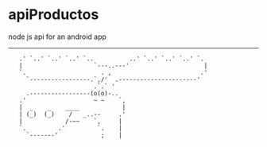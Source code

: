 # apiProductos
node js api for an android app

 _    _    _    _                _    _    _    _
       .' `..' `..' `..' `..          ..' `..' `..' `..' `.
       |                    `---..---'                     |
       `.                     . ,                         .'
         `-----------------.`,/'  .----------------------'
                            .`.` '
         .-----------------(o(o)-..
       .'                   ~ ~    `,
       |  _    _    ____            |
       | (_)  (_)    /   _..--     .'
       |            /-~~    `,     |
       `.         .'         `.    |
         `-------'            ;    |

